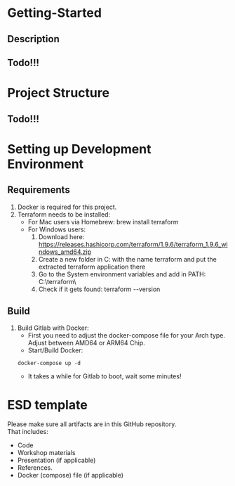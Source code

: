 # **Getting-Started**

## Description

## **Todo!!!**


# Project Structure


## **Todo!!!**


# **Setting up Development Environment**


## **Requirements**
1. Docker is required for this project.
2. Terraform needs to be installed:
    - For Mac users via Homebrew: brew install terraform
    - For Windows users:
        1. Download here: https://releases.hashicorp.com/terraform/1.9.6/terraform_1.9.6_windows_amd64.zip
        2. Create a new folder in C: with the name terraform and put the extracted terraform application there
        3. Go to the System environment variables and add in PATH: C:\terraform\
        4. Check if it gets found: terraform --version


## **Build**


1. Build Gitlab with Docker:
    - First you need to adjust the docker-compose file for your Arch type. Adjust between AMD64 or ARM64 Chip.
    - Start/Build Docker:
     ```
     docker-compose up -d
     ```
    - It takes a while for Gitlab to boot, wait some minutes!


# ESD template

Please make sure all artifacts are in this GitHub repository.  
That includes:

- Code
- Workshop materials
- Presentation (if applicable)
- References.
- Docker (compose) file (if applicable)

